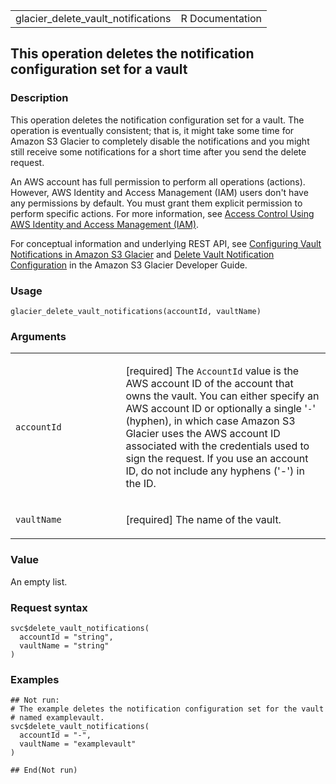<table style="width: 100%;">
<tbody>
<tr class="odd">
<td>glacier_delete_vault_notifications</td>
<td style="text-align: right;">R Documentation</td>
</tr>
</tbody>
</table>

## This operation deletes the notification configuration set for a vault

### Description

This operation deletes the notification configuration set for a vault.
The operation is eventually consistent; that is, it might take some time
for Amazon S3 Glacier to completely disable the notifications and you
might still receive some notifications for a short time after you send
the delete request.

An AWS account has full permission to perform all operations (actions).
However, AWS Identity and Access Management (IAM) users don't have any
permissions by default. You must grant them explicit permission to
perform specific actions. For more information, see [Access Control
Using AWS Identity and Access Management
(IAM)](https://docs.aws.amazon.com/amazonglacier/latest/dev/security-iam.html).

For conceptual information and underlying REST API, see [Configuring
Vault Notifications in Amazon S3
Glacier](https://docs.aws.amazon.com/amazonglacier/latest/dev/configuring-notifications.html)
and [Delete Vault Notification
Configuration](https://docs.aws.amazon.com/amazonglacier/latest/dev/api-vault-notifications-delete.html)
in the Amazon S3 Glacier Developer Guide.

### Usage

    glacier_delete_vault_notifications(accountId, vaultName)

### Arguments

<table>
<colgroup>
<col style="width: 35%" />
<col style="width: 65%" />
</colgroup>
<tbody>
<tr class="odd">
<td><code
id="glacier_delete_vault_notifications_:_accountId">accountId</code></td>
<td><p>[required] The <code>AccountId</code> value is the AWS account ID
of the account that owns the vault. You can either specify an AWS
account ID or optionally a single '<code>-</code>' (hyphen), in which
case Amazon S3 Glacier uses the AWS account ID associated with the
credentials used to sign the request. If you use an account ID, do not
include any hyphens ('-') in the ID.</p></td>
</tr>
<tr class="even">
<td><code
id="glacier_delete_vault_notifications_:_vaultName">vaultName</code></td>
<td><p>[required] The name of the vault.</p></td>
</tr>
</tbody>
</table>

### Value

An empty list.

### Request syntax

    svc$delete_vault_notifications(
      accountId = "string",
      vaultName = "string"
    )

### Examples

    ## Not run: 
    # The example deletes the notification configuration set for the vault
    # named examplevault.
    svc$delete_vault_notifications(
      accountId = "-",
      vaultName = "examplevault"
    )

    ## End(Not run)
